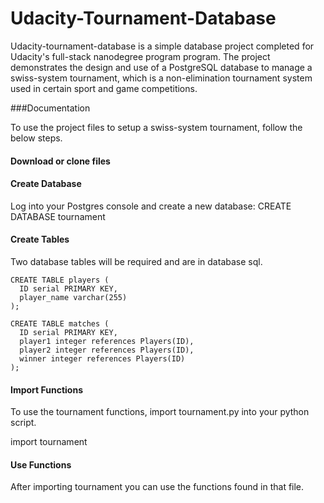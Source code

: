 # Udacity-Tournament-Database

Udacity-tournament-database is a simple database project completed for Udacity's full-stack nanodegree program program. The project demonstrates the design and use of a PostgreSQL database to manage a swiss-system tournament, which is a non-elimination tournament system used in certain sport and game competitions.

###Documentation

To use the project files to setup a swiss-system tournament, follow the below steps.

#### Download or clone files

#### Create Database

Log into your Postgres console and create a new database:
CREATE DATABASE tournament

#### Create Tables

Two database tables will be required and are in database sql.
```
CREATE TABLE players (
  ID serial PRIMARY KEY,
  player_name varchar(255)
);

CREATE TABLE matches (
  ID serial PRIMARY KEY,
  player1 integer references Players(ID),
  player2 integer references Players(ID),
  winner integer references Players(ID)
);
```

#### Import Functions

To use the tournament functions, import tournament.py into your python script.

import tournament

#### Use Functions
After importing tournament you can use the functions found in that file.